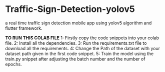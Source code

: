 # Traffic-Sign-Detection-yolov5 
 a real time traffic sign detection mobile app using yolov5 algorithm and flutter framework.

 **TO RUN THIS COLAB FILE**
 1: Firstly copy the code snippets into your colab file.
 2: Install all the dependencies.
 3: Run the requirements.txt file to download all the requirements.
 4: Change the Path of the dataset with your dataset path given in the first code snippet.
 5: Train the model using the train.py snippet after adjusting the batch number and the number of epochs.
